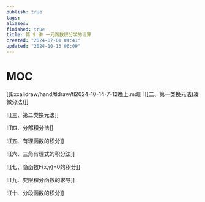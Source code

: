 ```yaml
---
publish: true
tags: 
aliases: 
finished: true
title: 第 9 讲 一元函数积分学的计算
created: "2024-07-01 04:41"
updated: "2024-10-13 06:09"
---
```

# MOC
[[Excalidraw/hand/tldraw/tl2024-10-14-7-12晚上.md]]
![[二、第一类换元法(凑微分法)]]

![[三、第二类换元法]]

![[四、分部积分法]]

![[五、有理函数的积分]]

![[六、三角有理式的积分法]]

![[七、隐函数F(x,y)=0的积分]]

![[九、变限积分函数的求导]]

![[十、分段函数的积分]]
